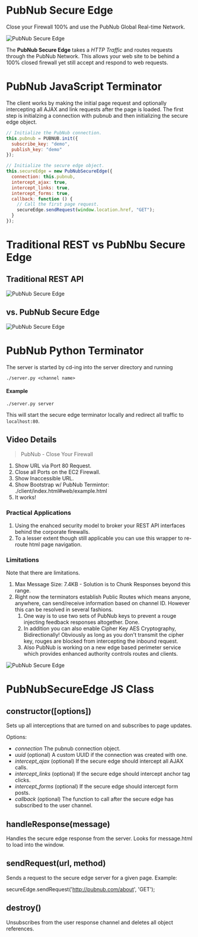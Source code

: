 PubNub Secure Edge
==================

Close your Firewall 100% and use the PubNub Global Real-time Network.

![PubNub Secure Edge](http://pubnub.s3.amazonaws.com/assets/pubnub-proxy-852px.png)

The **PubNub Secure Edge** takes a *HTTP Traffic* and routes requests through the PubNub Network.
This allows your web site to be behind a 100% closed firewall yet still accept
and respond to web requests.

# PubNub JavaScript Terminator

The client works by making the initial page request and optionally
intercepting all AJAX and link requests after the page is loaded.
The first step is initialzing a connection with pubnub and then
initializing the secure edge object.

```javascript
// Initialize the PubNub connection.
this.pubnub = PUBNUB.init({
  subscribe_key: "demo",
  publish_key: "demo"
});

// Initialize the secure edge object.
this.secureEdge = new PubNubSecureEdge({
  connection: this.pubnub,
  intercept_ajax: true,
  intercept_links: true,
  intercept_forms: true,
  callback: function () {
    // Call the first page request.
    secureEdge.sendRequest(window.location.href, "GET");
  }
});
```

# Traditional REST vs PubNbu Secure Edge

## Traditional REST API

![PubNub Secure Edge](http://pubnub.s3.amazonaws.com/assets/pubnub-proxy-traditional-rest.png)

## vs. PubNub Secure Edge

![PubNub Secure Edge](http://pubnub.s3.amazonaws.com/assets/pubnub-proxy-terminators.png)

# PubNub Python Terminator

The server is started by cd-ing into the server directory and running

    ./server.py <channel name>

#### Example

    ./server.py server

This will start the secure edge terminator locally and redirect all traffic to `localhost:80`.

## Video Details

>PubNub - Close Your Firewall

 1. Show URL via Port 80 Request.
 2. Close all Ports on the EC2 Firewall.
 3. Show Inaccessible URL.
 4. Show Bootstrap w/ PubNub Termintor: ./client/index.html#web/example.html
 5. It works!

### Practical Applications

 1. Using the enahced security model to broker your REST API interfaces behind the corporate firewalls.
 2. To a lesser extent though still applicable you can use this wrapper to re-route html page navigation.

### Limitations

Note that there are limitations.

 1. Max Message Size: 7.4KB - Solution is to Chunk Responses beyond this range.
 2. Right now the terminators establish Public Routes which means anyone, anywhere, can send/receive information based on channel ID.  However this can be resolved in several fashions. 
    1. One way is to use two sets of PubNub keys to prevent a rouge injecting feedback responses altogether.  Done.
    2. In addition you can also enable Cipher Key AES Cryptography, Bidirectionally!  Obviously as long as you don't transmit the cipher key, rouges are blocked from intercepting the inbound request.  
    3. Also PubNub is working on a new edge based perimeter service which provides enhanced authority controls routes and clients.


![PubNub Secure Edge](http://pubnub.s3.amazonaws.com/assets/pubnub-proxy-852px.png)

# PubNubSecureEdge JS Class
## constructor([options])
Sets up all interceptions that are turned on and subscribes to page updates.

Options:
* _connection_ The pubnub connection object.
* _uuid_ (optional) A custom UUID if the connection was created with one.
* _intercept_ajax_ (optional) If the secure edge should intercept all AJAX calls.
* _intercept_links_ (optional) If the secure edge should intercept anchor tag clicks.
* _intercept_forms_ (optional) If the secure edge should intercept form posts.
* _callback_ (optional) The function to call after the secure edge has subscribed to the user channel.

## handleResponse(message)
Handles the secure edge response from the server. Looks for message.html to load into the window.

## sendRequest(url, method)
Sends a request to the secure edge server for a given page. Example:

  secureEdge.sendRequest('http://pubnub.com/about', 'GET');
  
## destroy()
Unsubscribes from the user response channel and deletes all object references.

